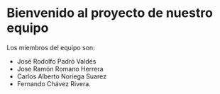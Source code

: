 # Bienvenido al proyecto de nuestro equipo

Los miembros del equipo son:
 * José Rodolfo Padró Valdés
 * Jose Ramón Romano Herrera
 * Carlos Alberto Noriega Suarez
 * Fernando Chávez Rivera.

